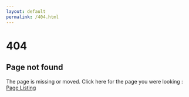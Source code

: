 ```yaml
---
layout: default
permalink: /404.html
---
```

<h1 class="post-title">404</h1>
<h2>Page not found </h2>
<p> The page is missing or moved. Click here for the page you were looking : <a href="/categories/">Page Listing</a> </p>
